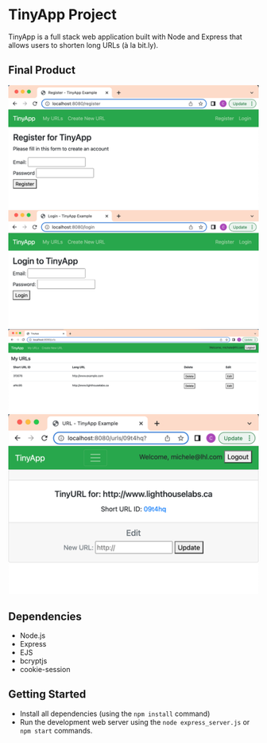 # TinyApp Project

TinyApp is a full stack web application built with Node and Express that allows users to shorten long URLs (à la bit.ly).

## Final Product
!["register screenshot"](https://github.com/schmmv/tinyapp/blob/master/docs/urls-register.png?raw=true)
!["login screenshot"](https://github.com/schmmv/tinyapp/blob/master/docs/urls-login.png?raw=true)
!["urls index screenshot"](https://github.com/schmmv/tinyapp/blob/master/docs/urls-page.png?raw=true)
!["urls details screenshot"](https://github.com/schmmv/tinyapp/blob/master/docs/urls-edit-show.png?raw=true)

## Dependencies

- Node.js
- Express
- EJS
- bcryptjs
- cookie-session

## Getting Started

- Install all dependencies (using the `npm install` command)
- Run the development web server using the `node express_server.js` or `npm start` commands.
